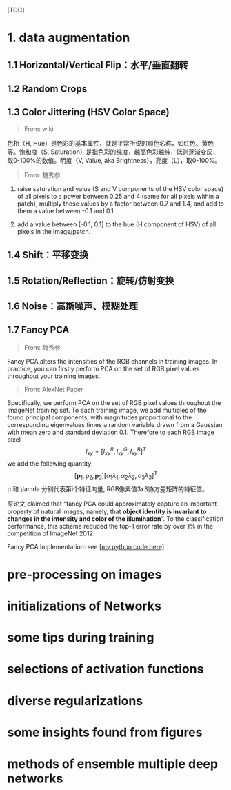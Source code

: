 [TOC]

# 1. data augmentation

## 1.1 Horizontal/Vertical Flip：水平/垂直翻转

## 1.2 Random Crops

## 1.3 Color Jittering (HSV Color Space)

> From: wiki

色相（H, Hue）是色彩的基本属性，就是平常所说的颜色名称，如红色、黄色等。饱和度（S, Saturation）是指色彩的纯度，越高色彩越纯，低则逐渐变灰，取0-100%的数值。明度（V, Value, aka Brightness），亮度（L），取0-100%。

> From: 魏秀参

1. raise saturation and value (S and V components of the HSV color space) of all pixels to a power between 0.25 and 4 (same for all pixels within a patch), multiply these values by a factor between 0.7 and 1.4, and add to them a value between -0.1 and 0.1

2. add a value between [-0.1, 0.1] to the hue (H component of HSV) of all pixels in the image/patch. 

## 1.4 Shift：平移变换

## 1.5 Rotation/Reflection：旋转/仿射变换

## 1.6 Noise：高斯噪声、模糊处理

## 1.7 Fancy PCA

> From: 魏秀参

Fancy PCA alters the intensities of the RGB channels in training images. In practice, you can firstly perform PCA on the set of RGB pixel values throughout your training images.

> From: AlexNet Paper

Specifically, we perform PCA on the set of RGB pixel values throughout the ImageNet training set. To each training image, we add multiples of the found principal components, with magnitudes proportional to the corresponding eigenvalues times a random variable drawn from a Gaussian with mean zero and standard deviation 0.1. Therefore to each RGB image pixel
$$
I_{xy} = \left [ I^R_{xy}, I^G_{xy}, I^B_{xy} \right ]^T
$$
 we add the following quantity:
$$
\left [ \mathbf p_1, \mathbf p_2, \mathbf p_3 \right ] \left [ \alpha_1 \lambda_1, \alpha_2 \lambda_2, \alpha_3 \lambda_3 \right ]^T
$$
 p 和 \lamda 分别代表第i个特征向量, RGB像素值3x3协方差矩阵的特征值。

原论文 claimed that “fancy PCA could approximately capture an important property of natural images, namely, that **object identity is invariant to changes in the intensity and color of the illumination**”. To the classification performance, this scheme reduced the top-1 error rate by over 1% in the competition of ImageNet 2012.

Fancy PCA Implementation: see [[my python code here]](./fancypca.py)

# pre-processing on images



# initializations of Networks



# some tips during training





# selections of activation functions



# diverse regularizations



# some insights found from figures



# methods of ensemble multiple deep networks

